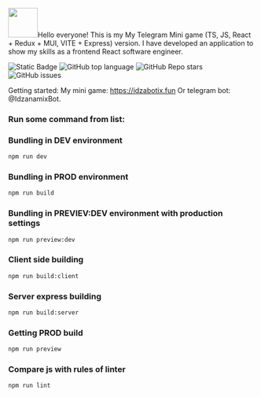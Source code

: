 <img src="https://idzabotix.fun/img/logo.svg" width="60" />Hello everyone! This is my My Telegram Mini game (TS, JS, React + Redux + MUI, VITE + Express) version. 
I have developed an application to show my skills as a frontend React software engineer.

![Static Badge](https://img.shields.io/badge/Idzanamix-Idzabotix-Idzabotix)
![GitHub top language](https://img.shields.io/github/languages/top/Idzanamix/Idzabotix)
![GitHub Repo stars](https://img.shields.io/github/stars/Idzanamix/Idzabotix)
![GitHub issues](https://img.shields.io/github/issues/Idzanamix/Idzabotix)

Getting started:
My mini game: https://idzabotix.fun
Or telegram bot: @IdzanamixBot.

### Run some command from list:


### Bundling in DEV environment 

```bash
npm run dev
```

### Bundling in PROD environment 

```bash
npm run build
```

### Bundling in PREVIEV:DEV environment with production settings

```bash
npm run preview:dev
```

### Client side building

```bash
npm run build:client
```

### Server express building

```bash
npm run build:server
```

### Getting PROD build

```bash
npm run preview
```

### Compare js with rules of linter

```bash
npm run lint
```
 
